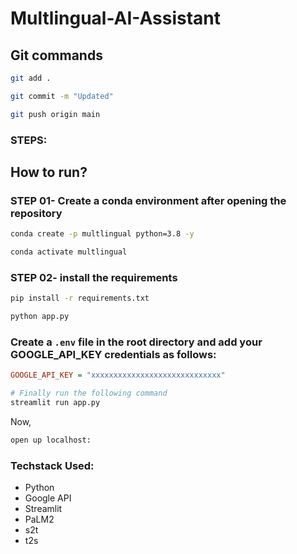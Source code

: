 # Multlingual-AI-Assistant


## Git commands

```bash
git add .

git commit -m "Updated"

git push origin main
```
### STEPS:
## How to run? 
### STEP 01- Create a conda environment after opening the repository
```bash
conda create -p multlingual python=3.8 -y
```

```bash
conda activate multlingual
```

### STEP 02- install the requirements
```bash
pip install -r requirements.txt
```

```bash
python app.py
```


### Create a `.env` file in the root directory and add your GOOGLE_API_KEY credentials as follows:

```ini
GOOGLE_API_KEY = "xxxxxxxxxxxxxxxxxxxxxxxxxxxxx"
```


```bash
# Finally run the following command
streamlit run app.py
```

Now,
```bash
open up localhost:
```


### Techstack Used:

- Python
- Google API
- Streamlit
- PaLM2
- s2t
- t2s
